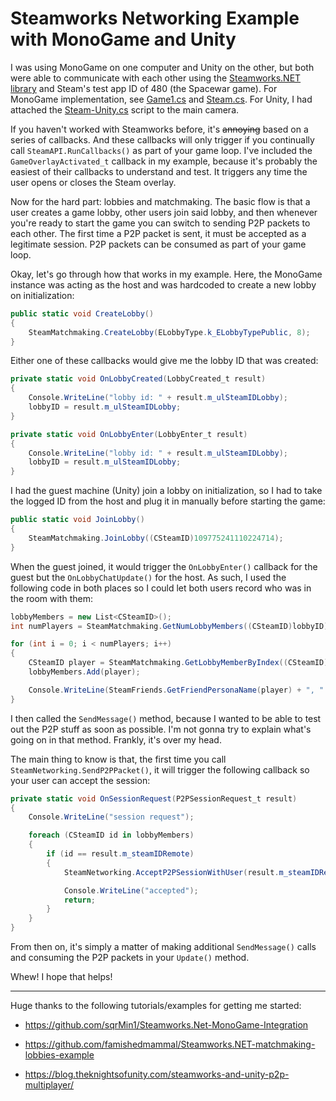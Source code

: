 # Steamworks Networking Example with MonoGame and Unity

I was using MonoGame on one computer and Unity on the other, but both were able to communicate with each other using the [Steamworks.NET library](https://steamworks.github.io/) and Steam's test app ID of 480 (the Spacewar game). For MonoGame implementation, see [Game1.cs](./Game1.cs) and [Steam.cs](./Steam.cs). For Unity, I had attached the [Steam-Unity.cs](./Steam-Unity.cs) script to the main camera.

If you haven't worked with Steamworks before, it's ~~annoying~~ based on a series of callbacks. And these callbacks will only trigger if you continually call `SteamAPI.RunCallbacks()` as part of your game loop. I've included the `GameOverlayActivated_t` callback in my example, because it's probably the easiest of their callbacks to understand and test. It triggers any time the user opens or closes the Steam overlay.

Now for the hard part: lobbies and matchmaking. The basic flow is that a user creates a game lobby, other users join said lobby, and then whenever you're ready to start the game you can switch to sending P2P packets to each other. The first time a P2P packet is sent, it must be accepted as a legitimate session. P2P packets can be consumed as part of your game loop.

Okay, let's go through how that works in my example. Here, the MonoGame instance was acting as the host and was hardcoded to create a new lobby on initialization:

```cs
public static void CreateLobby()
{
    SteamMatchmaking.CreateLobby(ELobbyType.k_ELobbyTypePublic, 8);
}
```

Either one of these callbacks would give me the lobby ID that was created:

```cs
private static void OnLobbyCreated(LobbyCreated_t result)
{
    Console.WriteLine("lobby id: " + result.m_ulSteamIDLobby);
    lobbyID = result.m_ulSteamIDLobby;
}

private static void OnLobbyEnter(LobbyEnter_t result)
{
    Console.WriteLine("lobby id: " + result.m_ulSteamIDLobby);
    lobbyID = result.m_ulSteamIDLobby;
}
```

I had the guest machine (Unity) join a lobby on initialization, so I had to take the logged ID from the host and plug it in manually before starting the game:

```cs
public static void JoinLobby()
{
    SteamMatchmaking.JoinLobby((CSteamID)109775241110224714);
}
```

When the guest joined, it would trigger the `OnLobbyEnter()` callback for the guest but the `OnLobbyChatUpdate()` for the host. As such, I used the following code in both places so I could let both users record who was in the room with them:

```cs
lobbyMembers = new List<CSteamID>();
int numPlayers = SteamMatchmaking.GetNumLobbyMembers((CSteamID)lobbyID);

for (int i = 0; i < numPlayers; i++)
{
    CSteamID player = SteamMatchmaking.GetLobbyMemberByIndex((CSteamID)lobbyID, i);
    lobbyMembers.Add(player);

    Console.WriteLine(SteamFriends.GetFriendPersonaName(player) + ", " + player);
}
```

I then called the `SendMessage()` method, because I wanted to be able to test out the P2P stuff as soon as possible. I'm not gonna try to explain what's going on in that method. Frankly, it's over my head.

The main thing to know is that, the first time you call `SteamNetworking.SendP2PPacket()`, it will trigger the following callback so your user can accept the session:

```cs
private static void OnSessionRequest(P2PSessionRequest_t result)
{
    Console.WriteLine("session request");

    foreach (CSteamID id in lobbyMembers)
    {
        if (id == result.m_steamIDRemote)
        {
            SteamNetworking.AcceptP2PSessionWithUser(result.m_steamIDRemote);

            Console.WriteLine("accepted");
            return;
        }
    }
}
```

From then on, it's simply a matter of making additional `SendMessage()` calls and consuming the P2P packets in your `Update()` method.

Whew! I hope that helps!

---

Huge thanks to the following tutorials/examples for getting me started:

  * <https://github.com/sqrMin1/Steamworks.Net-MonoGame-Integration>

  * <https://github.com/famishedmammal/Steamworks.NET-matchmaking-lobbies-example>

  * <https://blog.theknightsofunity.com/steamworks-and-unity-p2p-multiplayer/>